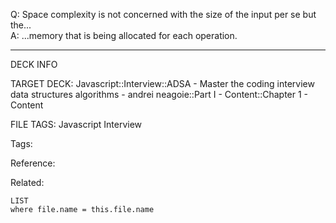 Q: Space complexity is not concerned with the size of the input per se but the...  
A: ...memory that is being allocated for each operation.
<!--ID: 1690027055687-->

---

DECK INFO

TARGET DECK: Javascript::Interview::ADSA - Master the coding interview data structures algorithms - andrei neagoie::Part I - Content::Chapter 1 - Content

FILE TAGS: Javascript Interview

Tags:

Reference:

Related:

```dataview
LIST
where file.name = this.file.name
```
